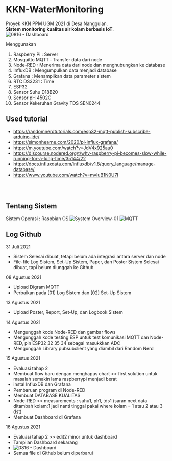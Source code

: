 # KKN-WaterMonitoring
Proyek KKN PPM UGM 2021 di Desa Nanggulan. <br>
**Sistem monitoring kualitas air kolam berbasis IoT**. <br>
![0816 - Dashboard](https://user-images.githubusercontent.com/77771888/129511819-f9261d32-d0b8-4f76-95cd-6414af761b8c.png)

Menggunakan <br> 
  1. Raspberry Pi : Server
  2. Mosquitto MQTT : Transfer data dari node
  3. Node-RED : Menerima data dari node dan menghubungkan ke database
  4. InfluxDB : Mengumpulkan data menjadi database
  5. Grafana : Menampilkan data parameter sistem
  6. RTC DS3231 : Time
  7. ESP32 
  8. Sensor Suhu D18B20
  9. Sensor pH 4502C
  10. Sensor Kekeruhan Gravity TDS SEN0244


## Used tutorial 
  - https://randomnerdtutorials.com/esp32-mqtt-publish-subscribe-arduino-ide/
  - https://simonhearne.com/2020/pi-influx-grafana/
  - https://m.youtube.com/watch?v=JdV4x925au0
  - https://discourse.nodered.org/t/why-raspberry-pi-becomes-slow-while-running-for-a-long-time/35144/22
  - https://docs.influxdata.com/influxdb/v1.8/query_language/manage-database/
  - https://www.youtube.com/watch?v=mvIuB1N0U7I

<br><br>
## Tentang Sistem
Sistem Operasi : Raspbian OS
![System Overview-01](https://user-images.githubusercontent.com/77771888/127804773-7466d698-bb92-4034-89a1-a5c3fa98a4c5.png)
![MQTT](https://user-images.githubusercontent.com/77771888/128625034-4c7409f8-faa7-4f1f-bfc2-dbc7deacfc13.png) <br>


## Log Github
31 Juli 2021 <br>
  - Sistem Selesai dibuat, tetapi belum ada integrasi antara server dan node<br>
  - File-file Log Sistem, Set-Up Sistem, Paper, dan Poster Sistem Selesai dibuat, tapi belum diunggah ke Github

08 Agustus 2021 <br>
  - Upload Digram MQTT <br>
  - Perbaikan pada [01] Log Sistem dan [02] Set-Up Sistem


13 Agustus 2021 <br>
  - Upload Poster, Report, Set-Up, dan Logbook Sistem 


14 Agustus 2021 <br>
  - Mengunggah kode Node-RED dan gambar flows <br>
  - Mengunggah kode testing ESP untuk test komunikasi MQTT dan Node-RED, pin ESP32 32 35 34 sebagai masukkkan ADC
  - Mengunggah Library pubsubclient yang diambil dari Random Nerd

15 Agustus 2021 <br>
  - Evaluasi tahap 2
  - Membuat flow baru dengan menghapus chart >> first solution untuk masalah semakin lama raspberrypi menjadi berat
  - instal InfluxDB dan Grafana
  - Pembaruan program di Node-RED
  - Membuat DATABASE KUALITAS
  - Node-RED >> measurements :  suhu1, ph1, tds1 (saran next data ditambah kolam:1 jadi nanti tinggal pakai where kolam = 1 atau 2 atau 3 dst)
  - Membuat Dashboard di Grafana

16 Agustus 2021 <br>
  -  Evaluasi tahap 2 >> edit2 minor untuk dashboard
  -  Tampilan Dashboard sekarang
  -  ![0816 - Dashboard](https://user-images.githubusercontent.com/77771888/129511771-ad139c05-0a78-4234-82c7-f95cdc490a36.png)
  -  Semua file di Github belum diperbarui
